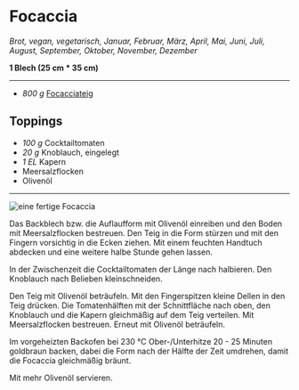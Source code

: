 # Focaccia

*Brot, vegan, vegetarisch, Januar, Februar, März, April, Mai, Juni, Juli, August, September, Oktober, November, Dezember*

**1 Blech (25 cm * 35 cm)**

---

- *800 g* [Focacciateig](focacciateig.md)

## Toppings

- *100 g* Cocktailtomaten
- *20 g* Knoblauch, eingelegt
- *1 EL* Kapern
- Meersalzflocken
- Olivenöl

---

![eine fertige Focaccia](pics/focaccia.jpg)

Das Backblech bzw. die Auflaufform mit Olivenöl einreiben und den Boden mit Meersalzflocken bestreuen. Den Teig in die Form stürzen und mit den Fingern vorsichtig in die Ecken ziehen. Mit einem feuchten Handtuch abdecken und eine weitere halbe Stunde gehen lassen.

In der Zwischenzeit die Cocktailtomaten der Länge nach halbieren. Den Knoblauch nach Belieben kleinschneiden.

Den Teig mit Olivenöl beträufeln. Mit den Fingerspitzen kleine Dellen in den Teig drücken. Die Tomatenhälften mit der Schnittfläche nach oben, den Knoblauch und die Kapern gleichmäßig auf dem Teig verteilen. Mit Meersalzflocken bestreuen. Erneut mit Olivenöl beträufeln.

Im vorgeheizten Backofen bei 230 °C Ober-/Unterhitze 20 - 25 Minuten goldbraun backen, dabei die Form nach der Hälfte der Zeit umdrehen, damit die Focaccia gleichmäßig bräunt. 

Mit mehr Olivenöl servieren.
